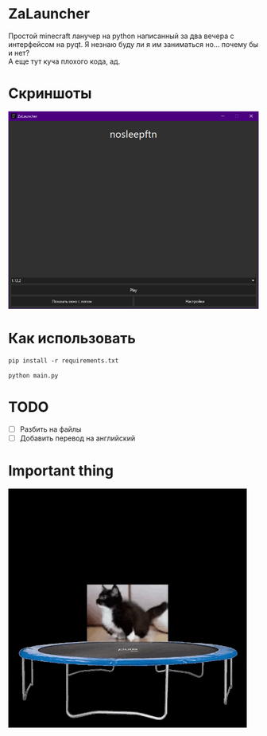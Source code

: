 # ZaLauncher

Простой minecraft ланучер на python написанный за два вечера с интерфейсом на pyqt. Я незнаю буду ли я им заниматься но... почему бы и нет?<br>
А еще тут куча плохого кода, ад.

# Скриншоты

<img src='imgs/scr1.png'>

# Как использовать
```
pip install -r requirements.txt
```

```
python main.py
```

# TODO
- [ ] Разбить на файлы
- [ ] Добавить перевод на английский

# Important thing
<img src='imgs/cat-meme.gif'>